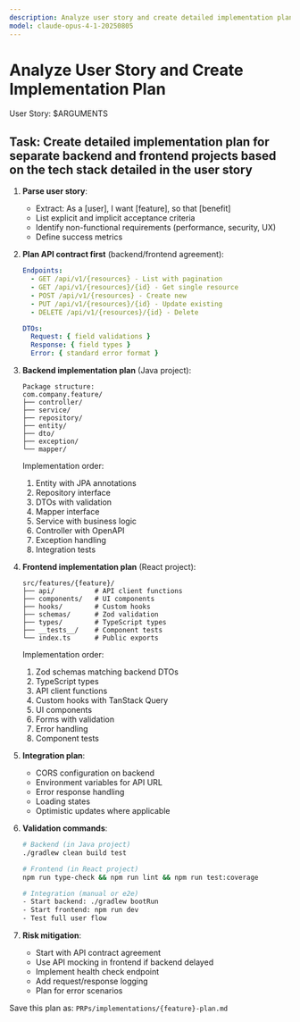 ```yaml
---
description: Analyze user story and create detailed implementation plan for backend and frontend projects
model: claude-opus-4-1-20250805
---
```


# Analyze User Story and Create Implementation Plan

User Story: $ARGUMENTS

## Task: Create detailed implementation plan for separate backend and frontend projects based on the tech stack detailed in the user story

1. **Parse user story**:

   - Extract: As a [user], I want [feature], so that [benefit]
   - List explicit and implicit acceptance criteria
   - Identify non-functional requirements (performance, security, UX)
   - Define success metrics

2. **Plan API contract first** (backend/frontend agreement):

   ```yaml
   Endpoints:
     - GET /api/v1/{resources} - List with pagination
     - GET /api/v1/{resources}/{id} - Get single resource
     - POST /api/v1/{resources} - Create new
     - PUT /api/v1/{resources}/{id} - Update existing
     - DELETE /api/v1/{resources}/{id} - Delete

   DTOs:
     Request: { field validations }
     Response: { field types }
     Error: { standard error format }
   ```

3. **Backend implementation plan** (Java project):

   ```
   Package structure:
   com.company.feature/
   ├── controller/
   ├── service/
   ├── repository/
   ├── entity/
   ├── dto/
   ├── exception/
   └── mapper/
   ```

   Implementation order:

   1. Entity with JPA annotations
   2. Repository interface
   3. DTOs with validation
   4. Mapper interface
   5. Service with business logic
   6. Controller with OpenAPI
   7. Exception handling
   8. Integration tests

4. **Frontend implementation plan** (React project):

   ```
   src/features/{feature}/
   ├── api/          # API client functions
   ├── components/   # UI components
   ├── hooks/        # Custom hooks
   ├── schemas/      # Zod validation
   ├── types/        # TypeScript types
   ├── __tests__/    # Component tests
   └── index.ts      # Public exports
   ```

   Implementation order:

   1. Zod schemas matching backend DTOs
   2. TypeScript types
   3. API client functions
   4. Custom hooks with TanStack Query
   5. UI components
   6. Forms with validation
   7. Error handling
   8. Component tests

5. **Integration plan**:

   - CORS configuration on backend
   - Environment variables for API URL
   - Error response handling
   - Loading states
   - Optimistic updates where applicable

6. **Validation commands**:

   ```bash
   # Backend (in Java project)
   ./gradlew clean build test

   # Frontend (in React project)
   npm run type-check && npm run lint && npm run test:coverage

   # Integration (manual or e2e)
   - Start backend: ./gradlew bootRun
   - Start frontend: npm run dev
   - Test full user flow
   ```

7. **Risk mitigation**:
   - Start with API contract agreement
   - Use API mocking in frontend if backend delayed
   - Implement health check endpoint
   - Add request/response logging
   - Plan for error scenarios

Save this plan as: `PRPs/implementations/{feature}-plan.md`
